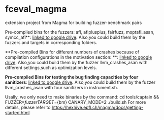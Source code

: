 # fceval_magma
extension project from Magma for building fuzzer-benchmark pairs

Pre-compiled bins for the fuzzers: afl, aflplusplus, fairfuzz, moptafl_asan, symcc_afl**: [linked to google drive](https://drive.google.com/file/d/155kaNliBDyH4ARykX9if0gIDpepbYJox/view?usp=sharing). Also,you could build them by the fuzzers and targets in corresponding folders.

**Pre-compiled Bins for different numbers of crashes because of compilation configurations in the motivation section: **: [linked to google drive](https://drive.google.com/file/d/1CmZ2AcbmhgkXqi46f5pFzEbX9FHTjKoX/view?usp=sharing). Also,you could build them by the fuzzer llvm_crashes_asan with different settings,such as optimization levels. 

**Pre-compiled Bins for testing the bug finding capacities by four sanitizers**: [linked to google drive](https://drive.google.com/file/d/1DSEUm8uIwvi6hTQx7yHPyAW2Sb4Fkr4U/view?usp=sharing). Also,you could build them by the fuzzer llvm_crashes_asan with four sanitizers in instrument.sh.

Usally, we only need to make binaries by the command: cd tools/captain && FUZZER=${fuzzer} TARGET=${bm} CANARY_MODE=2 ./build.sh
For more details, please refer to https://hexhive.epfl.ch/magma/docs/getting-started.html
